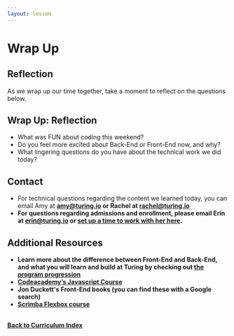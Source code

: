 ```yaml
---
layout: lesson
---
```


# Wrap Up

## Reflection

As we wrap up our time together, take a moment to reflect on the questions below.

<div class="try-it-new">
  <h2>Wrap Up: Reflection</h2>
  <ul>
    <li>What was FUN about coding this weekend?</li>
    <li>Do you feel more excited about Back-End or Front-End now, and why?</li>
    <li>What lingering questions do you have about the technical work we did today?</li>
  </ul>
</div>

## Contact

- For technical questions regarding the content we learned today, you can email Amy at <strong>amy@turing.io<strong> or Rachel at <strong>rachel@turing.io<strong>
- For questions regarding admissions and enrollment, please email Erin at <strong>erin@turing.io</strong> or <a target="blank" href="https://go.oncehub.com/Erincall" >set up a time to work with her here</a>.

## Additional Resources

- Learn more about the difference between Front-End and Back-End, and what you will learn and build at Turing by checking out [the program progression](../../what-students-learn)
- <a target="blank" href="https://www.codecademy.com/learn/introduction-to-javascript">Codeacademy’s Javascript Course</a>
- Jon Duckett's Front-End books (you can find these with a Google search)
- <a target="blank" href="https://scrimba.com/g/gflexbox">Scrimba Flexbox course</a>

<br>
<a href="../">Back to Curriculum Index</a>
